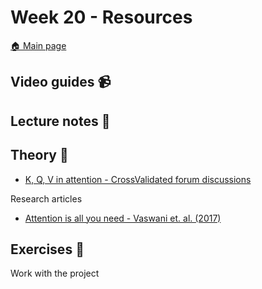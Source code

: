 # Week 20 - Resources

[:house: Main page](https://github.com/kokchun/Deep-learning-AI21)

## Video guides :video_camera:


## Lecture notes :book:


## Theory :book:
- [K, Q, V in attention - CrossValidated forum discussions](https://stats.stackexchange.com/questions/421935/what-exactly-are-keys-queries-and-values-in-attention-mechanisms)


Research articles
- [Attention is all you need - Vaswani et. al. (2017)](https://arxiv.org/pdf/1706.03762.pdf)

## Exercises :running:
Work with the project
